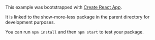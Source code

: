 This example was bootstrapped with [Create React App](https://github.com/facebook/create-react-app).

It is linked to the show-more-less package in the parent directory for development purposes.

You can run `npm install` and then `npm start` to test your package.
